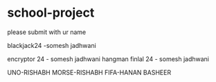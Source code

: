 # school-project
please submit with ur name

blackjack24 -somesh jadhwani 

encryptor 24 - somesh jadhwani 
hangman finlal 24 - somesh jadhwani 

UNO-RISHABH
MORSE-RISHABH
FIFA-HANAN BASHEER









